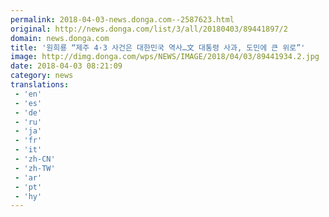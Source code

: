```yaml
---
permalink: 2018-04-03-news.donga.com--2587623.html
original: http://news.donga.com/list/3/all/20180403/89441897/2
domain: news.donga.com
title: '원희룡 “제주 4·3 사건은 대한민국 역사…文 대통령 사과, 도민에 큰 위로”'
image: http://dimg.donga.com/wps/NEWS/IMAGE/2018/04/03/89441934.2.jpg
date: 2018-04-03 08:21:09
category: news
translations: 
 - 'en'
 - 'es'
 - 'de'
 - 'ru'
 - 'ja'
 - 'fr'
 - 'it'
 - 'zh-CN'
 - 'zh-TW'
 - 'ar'
 - 'pt'
 - 'hy'
---
```


